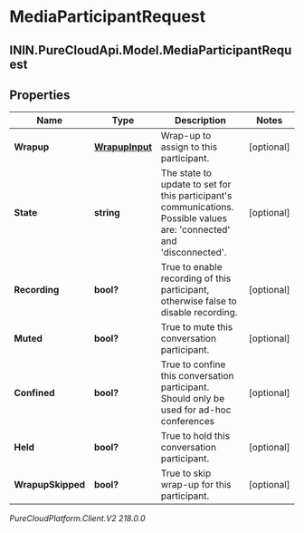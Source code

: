 # MediaParticipantRequest

## ININ.PureCloudApi.Model.MediaParticipantRequest

## Properties

|Name | Type | Description | Notes|
|------------ | ------------- | ------------- | -------------|
| **Wrapup** | [**WrapupInput**](WrapupInput) | Wrap-up to assign to this participant. | [optional] |
| **State** | **string** | The state to update to set for this participant&#39;s communications.  Possible values are: &#39;connected&#39; and &#39;disconnected&#39;. | [optional] |
| **Recording** | **bool?** | True to enable recording of this participant, otherwise false to disable recording. | [optional] |
| **Muted** | **bool?** | True to mute this conversation participant. | [optional] |
| **Confined** | **bool?** | True to confine this conversation participant.  Should only be used for ad-hoc conferences | [optional] |
| **Held** | **bool?** | True to hold this conversation participant. | [optional] |
| **WrapupSkipped** | **bool?** | True to skip wrap-up for this participant. | [optional] |



_PureCloudPlatform.Client.V2 218.0.0_
